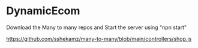 # DynamicEcom
Download the Many to many repos and Start the server using "npn start"

https://github.com/sshekamz/many-to-many/blob/main/controllers/shop.js
